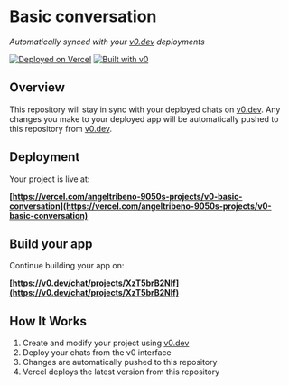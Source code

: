 # Basic conversation

*Automatically synced with your [v0.dev](https://v0.dev) deployments*

[![Deployed on Vercel](https://img.shields.io/badge/Deployed%20on-Vercel-black?style=for-the-badge&logo=vercel)](https://vercel.com/angeltribeno-9050s-projects/v0-basic-conversation)
[![Built with v0](https://img.shields.io/badge/Built%20with-v0.dev-black?style=for-the-badge)](https://v0.dev/chat/projects/XzT5brB2NIf)

## Overview

This repository will stay in sync with your deployed chats on [v0.dev](https://v0.dev).
Any changes you make to your deployed app will be automatically pushed to this repository from [v0.dev](https://v0.dev).

## Deployment

Your project is live at:

**[https://vercel.com/angeltribeno-9050s-projects/v0-basic-conversation](https://vercel.com/angeltribeno-9050s-projects/v0-basic-conversation)**

## Build your app

Continue building your app on:

**[https://v0.dev/chat/projects/XzT5brB2NIf](https://v0.dev/chat/projects/XzT5brB2NIf)**

## How It Works

1. Create and modify your project using [v0.dev](https://v0.dev)
2. Deploy your chats from the v0 interface
3. Changes are automatically pushed to this repository
4. Vercel deploys the latest version from this repository